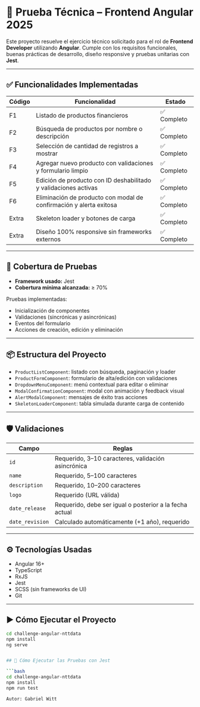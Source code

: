 # 🏦 Prueba Técnica – Frontend Angular 2025

Este proyecto resuelve el ejercicio técnico solicitado para el rol de **Frontend Developer** utilizando **Angular**. Cumple con los requisitos funcionales, buenas prácticas de desarrollo, diseño responsive y pruebas unitarias con **Jest**.

---

## ✅ Funcionalidades Implementadas

| Código | Funcionalidad                                                      | Estado     |
|--------|---------------------------------------------------------------------|------------|
| F1     | Listado de productos financieros                                   | ✅ Completo |
| F2     | Búsqueda de productos por nombre o descripción                     | ✅ Completo |
| F3     | Selección de cantidad de registros a mostrar                       | ✅ Completo |
| F4     | Agregar nuevo producto con validaciones y formulario limpio        | ✅ Completo |
| F5     | Edición de producto con ID deshabilitado y validaciones activas    | ✅ Completo |
| F6     | Eliminación de producto con modal de confirmación y alerta exitosa | ✅ Completo |
| Extra  | Skeleton loader y botones de carga                                 | ✅ Completo |
| Extra  | Diseño 100% responsive sin frameworks externos                     | ✅ Completo |

---

## 🧪 Cobertura de Pruebas

- **Framework usado:** Jest  
- **Cobertura mínima alcanzada:** ≥ 70%

Pruebas implementadas:
- Inicialización de componentes
- Validaciones (sincrónicas y asincrónicas)
- Eventos del formulario
- Acciones de creación, edición y eliminación

---

## 📦 Estructura del Proyecto

- `ProductListComponent`: listado con búsqueda, paginación y loader
- `ProductFormComponent`: formulario de alta/edición con validaciones
- `DropdownMenuComponent`: menú contextual para editar o eliminar
- `ModalConfirmationComponent`: modal con animación y feedback visual
- `AlertModalComponent`: mensajes de éxito tras acciones
- `SkeletonLoaderComponent`: tabla simulada durante carga de contenido

---

## 🛡️ Validaciones

| Campo          | Reglas                                                                  |
|----------------|-------------------------------------------------------------------------|
| `id`           | Requerido, 3–10 caracteres, validación asincrónica                      |
| `name`         | Requerido, 5–100 caracteres                                              |
| `description`  | Requerido, 10–200 caracteres                                             |
| `logo`         | Requerido (URL válida)                                                  |
| `date_release` | Requerido, debe ser igual o posterior a la fecha actual                |
| `date_revision`| Calculado automáticamente (+1 año), requerido                           |

---

## ⚙️ Tecnologías Usadas

- Angular 16+
- TypeScript
- RxJS
- Jest
- SCSS (sin frameworks de UI)
- Git

---

## ▶️ Cómo Ejecutar el Proyecto

```bash
cd challenge-angular-nttdata
npm install
ng serve


## 🧪 Cómo Ejecutar las Pruebas con Jest

```bash
cd challenge-angular-nttdata
npm install
npm run test

Autor: Gabriel Witt
